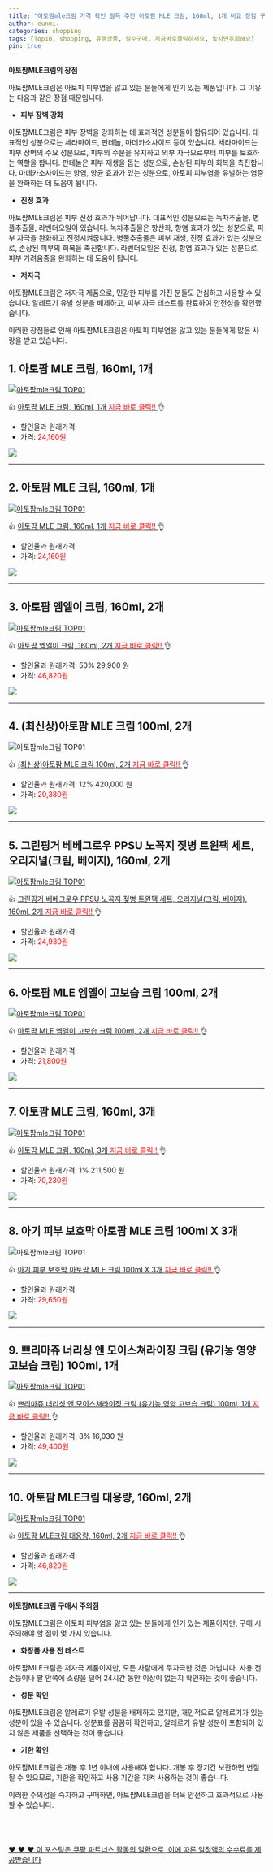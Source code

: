 ```yaml
---
title: "아토팜mle크림 가격 확인 필독 추천 아토팜 MLE 크림, 160ml, 1개 비교 장점 구매가이드"
author: eunmi.
categories: shopping
tags: [Top10, shopping, 유행상품, 필수구매, 지금바로클릭하세요, 놓치면후회해요]
pin: true
---
```

**아토팜MLE크림의 장점**

아토팜MLE크림은 아토피 피부염을 앓고 있는 분들에게 인기 있는 제품입니다. 그 이유는 다음과 같은 장점 때문입니다.

* **피부 장벽 강화**

아토팜MLE크림은 피부 장벽을 강화하는 데 효과적인 성분들이 함유되어 있습니다. 대표적인 성분으로는 세라마이드, 판테놀, 마데카소사이드 등이 있습니다. 세라마이드는 피부 장벽의 주요 성분으로, 피부의 수분을 유지하고 외부 자극으로부터 피부를 보호하는 역할을 합니다. 판테놀은 피부 재생을 돕는 성분으로, 손상된 피부의 회복을 촉진합니다. 마데카소사이드는 항염, 항균 효과가 있는 성분으로, 아토피 피부염을 유발하는 염증을 완화하는 데 도움이 됩니다.

* **진정 효과**

아토팜MLE크림은 피부 진정 효과가 뛰어납니다. 대표적인 성분으로는 녹차추출물, 병풀추출물, 라벤더오일이 있습니다. 녹차추출물은 항산화, 항염 효과가 있는 성분으로, 피부 자극을 완화하고 진정시켜줍니다. 병풀추출물은 피부 재생, 진정 효과가 있는 성분으로, 손상된 피부의 회복을 촉진합니다. 라벤더오일은 진정, 항염 효과가 있는 성분으로, 피부 가려움증을 완화하는 데 도움이 됩니다.

* **저자극**

아토팜MLE크림은 저자극 제품으로, 민감한 피부를 가진 분들도 안심하고 사용할 수 있습니다. 알레르기 유발 성분을 배제하고, 피부 자극 테스트를 완료하여 안전성을 확인했습니다.

이러한 장점들로 인해 아토팜MLE크림은 아토피 피부염을 앓고 있는 분들에게 많은 사랑을 받고 있습니다.

   

## 1. 아토팜 MLE 크림, 160ml, 1개

[![아토팜mle크림 TOP01](https://thumbnail10.coupangcdn.com/thumbnails/remote/230x230ex/image/retail/images/1331424713366067-acdefba1-3dfe-4b6d-b939-250b1d19dc9d.png)](https://link.coupang.com/re/AFFSDP?lptag=AF3617701&subid=GithubCoopas&pageKey=4876504068&traceid=V0-153&itemId=6344300616&vendorItemId=3066623754)


👍 [아토팜 MLE 크림, 160ml, 1개 <font color=red> 지금 바로 클릭!! </font> ](https://link.coupang.com/re/AFFSDP?lptag=AF3617701&subid=GithubCoopas&pageKey=4876504068&traceid=V0-153&itemId=6344300616&vendorItemId=3066623754) 👌 


- 할인율과 원래가격: 
- 가격: <span style='color:red'>24,160원</span>

[![](/discount_price.png)](https://link.coupang.com/re/AFFSDP?lptag=AF3617701&subid=GithubCoopas&pageKey=4876504068&traceid=V0-153&itemId=6344300616&vendorItemId=3066623754)

---


   

## 2. 아토팜 MLE 크림, 160ml, 1개

[![아토팜mle크림 TOP01](https://thumbnail10.coupangcdn.com/thumbnails/remote/230x230ex/image/retail/images/1331424713366067-acdefba1-3dfe-4b6d-b939-250b1d19dc9d.png)](https://link.coupang.com/re/AFFSDP?lptag=AF3617701&subid=GithubCoopas&pageKey=4876504068&traceid=V0-153&itemId=6344300616&vendorItemId=3066623754)


👍 [아토팜 MLE 크림, 160ml, 1개 <font color=red> 지금 바로 클릭!! </font> ](https://link.coupang.com/re/AFFSDP?lptag=AF3617701&subid=GithubCoopas&pageKey=4876504068&traceid=V0-153&itemId=6344300616&vendorItemId=3066623754) 👌 


- 할인율과 원래가격: 
- 가격: <span style='color:red'>24,160원</span>

[![](/discount_price.png)](https://link.coupang.com/re/AFFSDP?lptag=AF3617701&subid=GithubCoopas&pageKey=4876504068&traceid=V0-153&itemId=6344300616&vendorItemId=3066623754)

---


   

## 3. 아토팜 엠엘이 크림, 160ml, 2개

[![아토팜mle크림 TOP01](https://thumbnail7.coupangcdn.com/thumbnails/remote/230x230ex/image/retail/images/c7ac358f-932a-4d2f-9744-5500e3a092e07274997642143777539.png)](https://link.coupang.com/re/AFFSDP?lptag=AF3617701&subid=GithubCoopas&pageKey=4876504068&traceid=V0-153&itemId=18336200853&vendorItemId=85480600252)


👍 [아토팜 엠엘이 크림, 160ml, 2개 <font color=red> 지금 바로 클릭!! </font> ](https://link.coupang.com/re/AFFSDP?lptag=AF3617701&subid=GithubCoopas&pageKey=4876504068&traceid=V0-153&itemId=18336200853&vendorItemId=85480600252) 👌 


- 할인율과 원래가격: 50%  29,900   원
- 가격: <span style='color:red'>46,820원</span>

[![](/discount_price.png)](https://link.coupang.com/re/AFFSDP?lptag=AF3617701&subid=GithubCoopas&pageKey=4876504068&traceid=V0-153&itemId=18336200853&vendorItemId=85480600252)

---


   

## 4. (최신상)아토팜 MLE 크림 100ml, 2개

![아토팜mle크림 TOP01](https://thumbnail8.coupangcdn.com/thumbnails/remote/230x230ex/image/vendor_inventory/d338/3e4c6f4c742f8f7d4169c965c360c08b8c1bac8a5fd52f3878fc495385b2.PNG)


👍 [(최신상)아토팜 MLE 크림 100ml, 2개 <font color=red> 지금 바로 클릭!! </font> ](https://link.coupang.com/re/AFFSDP?lptag=AF3617701&subid=GithubCoopas&pageKey=4876504068&traceid=V0-153&itemId=16130184771&vendorItemId=86414675530) 👌 


- 할인율과 원래가격: 12%  420,000   원
- 가격: <span style='color:red'>20,380원</span>

[![](/discount_price.png)](https://link.coupang.com/re/AFFSDP?lptag=AF3617701&subid=GithubCoopas&pageKey=4876504068&traceid=V0-153&itemId=16130184771&vendorItemId=86414675530)

---


   

## 5. 그린핑거 베베그로우 PPSU 노꼭지 젖병 트윈팩 세트, 오리지널(크림, 베이지), 160ml, 2개

[![아토팜mle크림 TOP01](https://thumbnail8.coupangcdn.com/thumbnails/remote/230x230ex/image/retail/images/4115513969848019-7c1f4d8b-2d4f-4c27-b403-ba316a3f0bf1.jpg)](https://link.coupang.com/re/AFFSDP?lptag=AF3617701&subid=GithubCoopas&pageKey=7093357672&traceid=V0-153&itemId=17683456470&vendorItemId=84634042514)


👍 [그린핑거 베베그로우 PPSU 노꼭지 젖병 트윈팩 세트, 오리지널(크림, 베이지), 160ml, 2개 <font color=red> 지금 바로 클릭!! </font> ](https://link.coupang.com/re/AFFSDP?lptag=AF3617701&subid=GithubCoopas&pageKey=7093357672&traceid=V0-153&itemId=17683456470&vendorItemId=84634042514) 👌 


- 할인율과 원래가격: 
- 가격: <span style='color:red'>24,930원</span>

[![](/discount_price.png)](https://link.coupang.com/re/AFFSDP?lptag=AF3617701&subid=GithubCoopas&pageKey=7093357672&traceid=V0-153&itemId=17683456470&vendorItemId=84634042514)

---


   

## 6. 아토팜 MLE 엠엘이 고보습 크림 100ml, 2개

[![아토팜mle크림 TOP01](https://thumbnail6.coupangcdn.com/thumbnails/remote/230x230ex/image/vendor_inventory/d97d/e0727bc21374c90e35c7c7a69a2a9a5b15e57a6e87f80452353aebfae892.jpg)](https://link.coupang.com/re/AFFSDP?lptag=AF3617701&subid=GithubCoopas&pageKey=7119373484&traceid=V0-153&itemId=20422119017&vendorItemId=87504192587)


👍 [아토팜 MLE 엠엘이 고보습 크림 100ml, 2개 <font color=red> 지금 바로 클릭!! </font> ](https://link.coupang.com/re/AFFSDP?lptag=AF3617701&subid=GithubCoopas&pageKey=7119373484&traceid=V0-153&itemId=20422119017&vendorItemId=87504192587) 👌 


- 할인율과 원래가격: 
- 가격: <span style='color:red'>21,800원</span>

[![](/discount_price.png)](https://link.coupang.com/re/AFFSDP?lptag=AF3617701&subid=GithubCoopas&pageKey=7119373484&traceid=V0-153&itemId=20422119017&vendorItemId=87504192587)

---


   

## 7. 아토팜 MLE 크림, 160ml, 3개

[![아토팜mle크림 TOP01](https://thumbnail8.coupangcdn.com/thumbnails/remote/230x230ex/image/retail/images/4b1cd9fe-0a2d-478d-b6af-02431d137c3c2097576475067850196.png)](https://link.coupang.com/re/AFFSDP?lptag=AF3617701&subid=GithubCoopas&pageKey=4876504068&traceid=V0-153&itemId=14541487213&vendorItemId=85480600731)


👍 [아토팜 MLE 크림, 160ml, 3개 <font color=red> 지금 바로 클릭!! </font> ](https://link.coupang.com/re/AFFSDP?lptag=AF3617701&subid=GithubCoopas&pageKey=4876504068&traceid=V0-153&itemId=14541487213&vendorItemId=85480600731) 👌 


- 할인율과 원래가격: 1%  211,500   원
- 가격: <span style='color:red'>70,230원</span>

[![](/discount_price.png)](https://link.coupang.com/re/AFFSDP?lptag=AF3617701&subid=GithubCoopas&pageKey=4876504068&traceid=V0-153&itemId=14541487213&vendorItemId=85480600731)

---


   

## 8. 아기 피부 보호막 아토팜 MLE 크림 100ml X 3개

![아토팜mle크림 TOP01](https://thumbnail8.coupangcdn.com/thumbnails/remote/230x230ex/image/vendor_inventory/d338/3e4c6f4c742f8f7d4169c965c360c08b8c1bac8a5fd52f3878fc495385b2.PNG)


👍 [아기 피부 보호막 아토팜 MLE 크림 100ml X 3개 <font color=red> 지금 바로 클릭!! </font> ](https://link.coupang.com/re/AFFSDP?lptag=AF3617701&subid=GithubCoopas&pageKey=4876504068&traceid=V0-153&itemId=8491863588&vendorItemId=86414675592) 👌 


- 할인율과 원래가격: 
- 가격: <span style='color:red'>29,650원</span>

[![](/discount_price.png)](https://link.coupang.com/re/AFFSDP?lptag=AF3617701&subid=GithubCoopas&pageKey=4876504068&traceid=V0-153&itemId=8491863588&vendorItemId=86414675592)

---


   

## 9. 쁘리마쥬 너리싱 앤 모이스쳐라이징 크림 (유기농 영양 고보습 크림) 100ml, 1개

[![아토팜mle크림 TOP01](https://thumbnail10.coupangcdn.com/thumbnails/remote/230x230ex/image/vendor_inventory/ad99/e48c5a35e1604a2cd057b527fd2a553053c99a34a975a44d3ed836eb65af.jpg)](https://link.coupang.com/re/AFFSDP?lptag=AF3617701&subid=GithubCoopas&pageKey=6159551544&traceid=V0-153&itemId=11944515298&vendorItemId=79217195610)


👍 [쁘리마쥬 너리싱 앤 모이스쳐라이징 크림 (유기농 영양 고보습 크림) 100ml, 1개 <font color=red> 지금 바로 클릭!! </font> ](https://link.coupang.com/re/AFFSDP?lptag=AF3617701&subid=GithubCoopas&pageKey=6159551544&traceid=V0-153&itemId=11944515298&vendorItemId=79217195610) 👌 


- 할인율과 원래가격: 8%  16,030   원
- 가격: <span style='color:red'>49,400원</span>

[![](/discount_price.png)](https://link.coupang.com/re/AFFSDP?lptag=AF3617701&subid=GithubCoopas&pageKey=6159551544&traceid=V0-153&itemId=11944515298&vendorItemId=79217195610)

---


   

## 10. 아토팜 MLE크림 대용량, 160ml, 2개

[![아토팜mle크림 TOP01](https://thumbnail10.coupangcdn.com/thumbnails/remote/230x230ex/image/retail/images/d7f1fc10-e2ae-41b6-8f71-71feb81e83aa1264039247479675099.png)](https://link.coupang.com/re/AFFSDP?lptag=AF3617701&subid=GithubCoopas&pageKey=1391825400&traceid=V0-153&itemId=19575258872&vendorItemId=86682945163)


👍 [아토팜 MLE크림 대용량, 160ml, 2개 <font color=red> 지금 바로 클릭!! </font> ](https://link.coupang.com/re/AFFSDP?lptag=AF3617701&subid=GithubCoopas&pageKey=1391825400&traceid=V0-153&itemId=19575258872&vendorItemId=86682945163) 👌 


- 할인율과 원래가격: 
- 가격: <span style='color:red'>46,820원</span>

[![](/discount_price.png)](https://link.coupang.com/re/AFFSDP?lptag=AF3617701&subid=GithubCoopas&pageKey=1391825400&traceid=V0-153&itemId=19575258872&vendorItemId=86682945163)

---
**아토팜MLE크림 구매시 주의점**

아토팜MLE크림은 아토피 피부염을 앓고 있는 분들에게 인기 있는 제품이지만, 구매 시 주의해야 할 점이 몇 가지 있습니다.

* **화장품 사용 전 테스트**

아토팜MLE크림은 저자극 제품이지만, 모든 사람에게 무자극한 것은 아닙니다. 사용 전 손등이나 팔 안쪽에 소량을 덜어 24시간 동안 이상이 없는지 확인하는 것이 좋습니다.

* **성분 확인**

아토팜MLE크림은 알레르기 유발 성분을 배제하고 있지만, 개인적으로 알레르기가 있는 성분이 있을 수 있습니다. 성분표를 꼼꼼히 확인하고, 알레르기 유발 성분이 포함되어 있지 않은 제품을 선택하는 것이 좋습니다.

* **기한 확인**

아토팜MLE크림은 개봉 후 1년 이내에 사용해야 합니다. 개봉 후 장기간 보관하면 변질될 수 있으므로, 기한을 확인하고 사용 기간을 지켜 사용하는 것이 좋습니다.

이러한 주의점을 숙지하고 구매하면, 아토팜MLE크림을 더욱 안전하고 효과적으로 사용할 수 있습니다.<br><br><br><br><br> [ ❤ ❤ ❤ 이 포스팅은 쿠팡 파트너스 활동의 일환으로, 이에 따른 일정액의 수수료를 제공받습니다](https://link.coupang.com/a/bcEFyh)